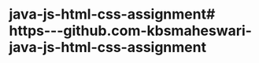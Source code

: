 # java-js-html-css-assignment#   h t t p s - - - g i t h u b . c o m - k b s m a h e s w a r i - j a v a - j s - h t m l - c s s - a s s i g n m e n t  
 